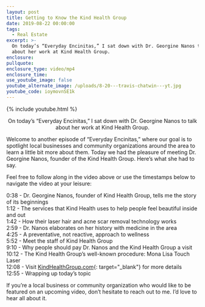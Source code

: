 ```yaml
---
layout: post
title: Getting to Know the Kind Health Group
date: 2019-08-22 00:00:00
tags:
  - Real Estate
excerpt: >-
  On today’s “Everyday Encinitas,” I sat down with Dr. Georgine Nanos to talk
  about her work at Kind Health Group.
enclosure:
pullquote:
enclosure_type: video/mp4
enclosure_time:
use_youtube_image: false
youtube_alternate_image: /uploads/8-20---travis-chatwin---yt.jpg
youtube_code: ioymovnSE1k
---
```


{% include youtube.html %}

<center>On today’s “Everyday Encinitas,” I sat down with Dr. Georgine Nanos to talk about her work at Kind Health Group.</center>

Welcome to another episode of “Everyday Encinitas,” where our goal is to spotlight local businesses and community organizations around the area to learn a little bit more about them. Today we had the pleasure of meeting Dr. Georgine Nanos, founder of the Kind Health Group. Here’s what she had to say.

Feel free to follow along in the video above or use the timestamps below to navigate the video at your leisure:

0:38 - Dr. Georgine Nanos, founder of Kind Health Group, tells me the story of its beginnings<br>1:12 - The services that Kind Health uses to help people feel beautiful inside and out<br>1:42 - How their laser hair and acne scar removal technology works<br>2:59 - Dr. Nanos elaborates on her history with medicine in the area<br>4:25 - A preventative, not reactive, approach to wellness<br>5:52 - Meet the staff of Kind Health Group<br>9:10 - Why people should pay Dr. Nanos and the Kind Health Group a visit<br>10:12 - The Kind Health Group’s well-known procedure: Mona Lisa Touch Laser<br>12:08 - Visit [KindHealthGroup.com](https://kindhealthgroup.com/){: target="_blank"} for more details<br>12:55 - Wrapping up today’s topic

If you’re a local business or community organization who would like to be featured on an upcoming video, don’t hesitate to reach out to me. I’d love to hear all about it.